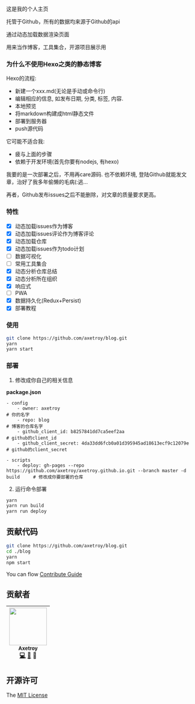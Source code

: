 这是我的个人主页

托管于Github，所有的数据均来源于Github的api

通过动态加载数据渲染页面

用来当作博客，工具集合，开源项目展示用

### 为什么不使用Hexo之类的静态博客

Hexo的流程: 

- 新建一个xxx.md(无论是手动或命令行)
- 编辑相应的信息, 如发布日期, 分类, 标签, 内容. 
- 本地预览
- 将markdown构建成html静态文件
- 部署到服务器
- push源代码

它可能不适合我: 
- 疲与上面的步骤
- 依赖于开发环境(首先你要有nodejs, 有hexo)

我要的是一次部署之后，不用再care源码. 也不依赖环境, 登陆Github就能发文章，治好了我多年偷懒的毛病(:逃...

再者，Github发布issues之后不能删除，对文章的质量要求更高。

### 特性

- [x] 动态加载issues作为博客
- [x] 动态加载issues评论作为博客评论
- [x] 动态加载仓库
- [x] 动态加载issues作为todo计划
- [ ] 数据可视化
- [ ] 常用工具集合
- [x] 动态分析仓库总结
- [x] 动态分析所在组织
- [x] 响应式
- [ ] PWA
- [x] 数据持久化(Redux+Persist)
- [x] 部署教程

### 使用

```bash
git clone https://github.com/axetroy/blog.git
yarn
yarn start
```

### 部署

1. 修改成你自己的相关信息

**package.json**

```yarm
- config
    - owner: axetroy                                                        # 你的名字
    - repo: blog                                                            # 博客的仓库名字
    - github_client_id: b8257841dd7ca5eef2aa                                # github的client_id
    - github_client_secret: 4da33dd6fcb0a01d395945ad18613ecf9c12079e        # github的client_secret
    
- scripts
    - deploy: gh-pages --repo https://github.com/axetroy/axetroy.github.io.git --branch master -d build     # 修改成你要部署的仓库
```

2. 运行命令部署

```bash
yarn
yarn run build
yarn run deploy
```

## 贡献代码

```bash
git clone https://github.com/axetroy/blog.git
cd ./blog
yarn
npm start
```

You can flow [Contribute Guide](https://github.com/axetroy/blog/blob/master/contributing.md)

## 贡献者

<!-- ALL-CONTRIBUTORS-LIST:START - Do not remove or modify this section -->
| [<img src="https://avatars1.githubusercontent.com/u/9758711?v=3" width="100px;"/><br /><sub>Axetroy</sub>](http://axetroy.github.io)<br />[💻](https://github.com/axetroyanti-redirect/anti-redirect/commits?author=axetroy) [🐛](https://github.com/axetroyanti-redirect/anti-redirect/issues?q=author%3Aaxetroy) 🎨 |
| :---: |
<!-- ALL-CONTRIBUTORS-LIST:END -->

## 开源许可

The [MIT License](https://github.com/axetroy/blog/blob/master/LICENSE)
